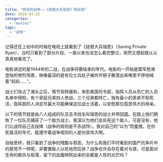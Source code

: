 ```yaml
---
title: "邪恶的战争——《拯救大兵瑞恩》观后感"
date: 2010-07-25
categories: 
  - "movies"
tags: 
  - "战争"
---
```


记得还在上初中的时候在电视上就看到了《拯救大兵瑞恩》（Saving Private Ryan），当时只看到了部分片段，一直以来也没怎么看完整过，突然又想起就认认真真地看完了。

电影讲述的是1944年的二战，在战争将要结束的年代。电影的一开始是盟军抢滩登陆的惨烈场景，映像最深的是有位士兵肚子被炸开肠子散落出来嘴里不停地喊着“妈妈……”。

战士们攻占了滩头之后，情节突转缓和，来到美国司令部，指挥人员从伤亡的人员名单中得知，有个家庭兄弟四人参战，三个兄弟都阵亡，独有最小的弟弟不知死活，指挥部的人决定尽最大可能确保这位战士活着，以安慰那位孤苦伟大的母亲。

以下的情节就是由八人组成的队员去寻找名叫瑞恩的战士并带回国。在路上他们牺牲了一位队员捕获了一个敌方战士，我深以为他们会处死这个敌人，可是没有，他们让战俘自己去投降（战争的规则是不杀战俘）。我对自己的“以为”而羞愧，在你死我活的年代，能遵守着战争规则的人是何其伟大啊。

自始至终，我只看到了战争的残酷与邪恶，为什么和我们平时看到的国产抗争片中的感觉不一样呢，非要置敌人以死地而后快？战争也许会存在着对与错，可是面对生命的厮杀与殒落，留下的血腥映照出来的全都是人性的光芒吗？

